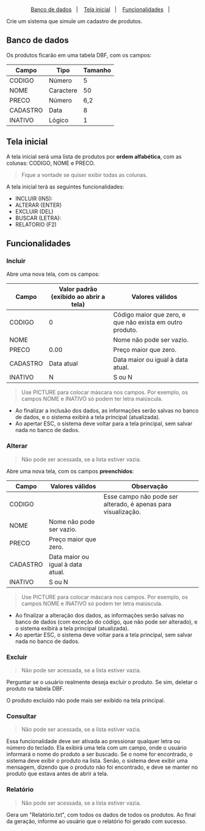 <p align="center">
    <a href="#banco-de-dados">Banco de dados</a>&nbsp;&nbsp;&nbsp;|&nbsp;&nbsp;&nbsp;
    <a href="#tela-inicial">Tela inicial</a>&nbsp;&nbsp;&nbsp;|&nbsp;&nbsp;&nbsp;
    <a href="#funcionalidades">Funcionalidades</a>&nbsp;&nbsp;&nbsp;|&nbsp;&nbsp;&nbsp;
</p>
Crie um sistema que simule um cadastro de produtos.

## Banco de dados
Os produtos ficarão em uma tabela DBF, com os campos:

| Campo    | Tipo      | Tamanho |
| -------- | --------- | ------- |
| CODIGO   | Número    |       5 |
| NOME     | Caractere |      50 |
| PRECO    | Número    |     6,2 |
| CADASTRO | Data      |       8 |
| INATIVO  | Lógico    |       1 |

## Tela inicial
A tela inicial será uma lista de produtos por **ordem alfabética**, com as colunas: CODIGO, NOME e PRECO.

> Fique a vontade se quiser exibir todas as colunas.

A tela inicial terá as seguintes funcionalidades:

- INCLUIR (INS):
- ALTERAR (ENTER)
- EXCLUIR (DEL)
- BUSCAR (LETRA): 
- RELATORIO (F2)

## Funcionalidades

### Incluir

Abre uma nova tela, com os campos:

| Campo    | Valor padrão (exibido ao abrir a tela)  | Valores válidos                                           |
| -------- | --------------------------------------- | --------------------------------------------------------- |
| CODIGO   | 0                                       | Código maior que zero, e que não exista em outro produto. |
| NOME     |                                         | Nome não pode ser vazio.                                  |
| PRECO    | 0.00                                    | Preço maior que zero.                                     |
| CADASTRO | Data atual                              | Data maior ou igual à data atual.                         |
| INATIVO  | N                                       | S ou N                                                    |

> Use PICTURE para colocar máscara nos campos. Por exemplo, os campos NOME e INATIVO só podem ter letra maiúscula.

- Ao finalizar a inclusão dos dados, as informações serão salvas no banco de dados, e o sistema exibirá a tela principal (atualizada).
- Ao apertar ESC, o sistema deve voltar para a tela principal, sem salvar nada no banco de dados.

### Alterar

> Não pode ser acessada, se a lista estiver vazia.

Abre uma nova tela, com os campos **preenchidos**:

| Campo    | Valores válidos                   | Observação                                                    |
| -------- | --------------------------------- | ------------------------------------------------------------- |
| CODIGO   |                                   | Esse campo não pode ser alterado, é apenas para visualização. |
| NOME     | Nome não pode ser vazio.          |                                                               |
| PRECO    | Preço maior que zero.             |                                                               |
| CADASTRO | Data maior ou igual à data atual. |                                                               |        
| INATIVO  | S ou N                            |                                                               |

> Use PICTURE para colocar máscara nos campos. Por exemplo, os campos NOME e INATIVO só podem ter letra maiúscula.

- Ao finalizar a alteração dos dados, as informações serão salvas no banco de dados (com exceção do código, que não pode ser alterado), e o sistema exibirá a tela principal (atualizada). 
- Ao apertar ESC, o sistema deve voltar para a tela principal, sem salvar nada no banco de dados.

### Excluir

> Não pode ser acessada, se a lista estiver vazia.

Perguntar se o usuário realmente deseja excluir o produto. Se sim, deletar o produto na tabela DBF.

O produto excluído não pode mais ser exibido na tela principal.

### Consultar

> Não pode ser acessada, se a lista estiver vazia.

Essa funcionalidade deve ser ativada ao pressionar qualquer letra ou número do teclado. Ela exibirá uma tela com um campo, onde o usuário informará o nome do produto a ser buscado.
Se o nome for encontrado, o sistema deve exibir o produto na lista. Senão, o sistema deve exibir uma mensagem, dizendo que o produto não foi encontrado, e deve se manter no produto que estava antes de abrir a tela.

### Relatório

> Não pode ser acessada, se a lista estiver vazia.

Gera um "Relatório.txt", com todos os dados de todos os produtos.
Ao final da geração, informe ao usuário que o relatório foi gerado com sucesso.
